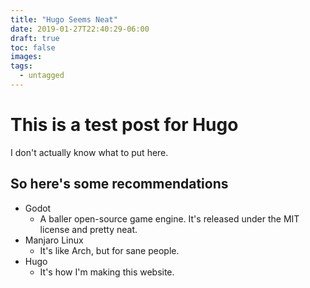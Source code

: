 ```yaml
---
title: "Hugo Seems Neat"
date: 2019-01-27T22:40:29-06:00
draft: true
toc: false
images:
tags: 
  - untagged
---
```


# This is a test post for Hugo

I don't actually know what to put here.

## So here's some recommendations

- Godot
  - A baller open-source game engine. It's released under the MIT license and pretty neat.
- Manjaro Linux
  - It's like Arch, but for sane people.
- Hugo
  - It's how I'm making this website.